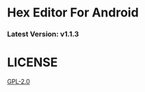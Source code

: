 # Hex Editor For Android
<h3 id="version">Latest Version: v1.1.3</h3>

# LICENSE
[GPL-2.0](LICENSE)
